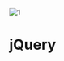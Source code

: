 ![1](https://user-images.githubusercontent.com/81953271/116923174-990f1700-ac56-11eb-9d88-508893e23610.png)
# jQuery
